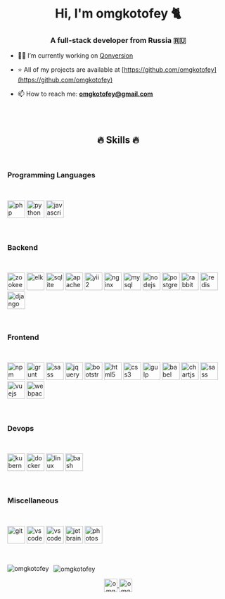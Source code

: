 <h1 align="center">Hi, I'm omgkotofey 🐈</h1>
<h3 align="center">A full-stack developer from Russia 🇷🇺</h3>

- 🧑‍💻 I’m currently working on [Qonversion](http://qonversion.io/)

- ⭐ All of my projects are available at [https://github.com/omgkotofey](https://github.com/omgkotofey)

- 📫 How to reach me: **omgkotofey@gmail.com**
<br>
<br>
<h2 align="center">🔥 Skills 🔥</h2>
<br>
<h3>Programming Languages</h4>
<br>
<p align="left">
	<img src="https://devicons.github.io/devicon/devicon.git/icons/php/php-original.svg" alt="php" width="40" height="40" /> 
	<img src="https://devicons.github.io/devicon/devicon.git/icons/python/python-original.svg" alt="python" width="40" height="40" /> 
	<img src="https://devicons.github.io/devicon/devicon.git/icons/javascript/javascript-original.svg" alt="javascript" width="40" height="40" /> 
</p>
<br>
<h3>Backend</h3>
<br>
<p align="left">
	<img src="https://www.vectorlogo.zone/logos/apache_zookeeper/apache_zookeeper-icon.svg" alt="zookeeper" width="40" height="40" />
	<img src="https://www.vectorlogo.zone/logos/elastic/elastic-icon.svg" alt="elk" width="40" height="40" />
	<img src="https://www.vectorlogo.zone/logos/sqlite/sqlite-ar21.svg" alt="sqlite" width="40" height="40" />
	<img src="https://www.vectorlogo.zone/logos/apache/apache-ar21.svg" alt="apache" width="40" height="40" />
	<img src="https://www.vectorlogo.zone/logos/yiiframework/yiiframework-icon.svg" alt="yii2" width="40" height="40" />
	<img src="https://devicons.github.io/devicon/devicon.git/icons/nginx/nginx-original.svg" alt="nginx" width="40" height="40" />
	<img src="https://devicons.github.io/devicon/devicon.git/icons/mysql/mysql-original-wordmark.svg" alt="mysql" width="40" height="40" /> 
	<img src="https://devicons.github.io/devicon/devicon.git/icons/nodejs/nodejs-original-wordmark.svg" alt="nodejs" width="40" height="40" /> 
	<img src="https://devicons.github.io/devicon/devicon.git/icons/postgresql/postgresql-original-wordmark.svg" alt="postgresql" width="40" height="40" /> 
	<img src="https://www.vectorlogo.zone/logos/rabbitmq/rabbitmq-icon.svg" alt="rabbitMQ" width="40" height="40" /> 
	<img src="https://devicons.github.io/devicon/devicon.git/icons/redis/redis-original-wordmark.svg" alt="redis" width="40" height="40" />
	<img src="https://devicons.github.io/devicon/devicon.git/icons/django/django-original.svg" alt="django" width="40" height="40" />  
</p>
<br>
<h3>Frontend</h3>
<br>
<p align="left">
	<img src="https://www.vectorlogo.zone/logos/npmjs/npmjs-ar21.svg" alt="npm" width="40" height="40" />
	<img src="https://www.vectorlogo.zone/logos/gruntjs/gruntjs-icon.svg" alt="grunt" width="40" height="40" />
	<img src="https://www.vectorlogo.zone/logos/sass-lang/sass-lang-icon.svg" alt="sass" width="40" height="40" />
	<img src="https://www.vectorlogo.zone/logos/jquery/jquery-vertical.svg" alt="jquery" width="40" height="40" />
	<img src="https://devicons.github.io/devicon/devicon.git/icons/bootstrap/bootstrap-plain.svg" alt="bootstrap" width="40" height="40" />
	<img src="https://devicons.github.io/devicon/devicon.git/icons/html5/html5-original-wordmark.svg" alt="html5" width="40" height="40" /> 
	<img src="https://devicons.github.io/devicon/devicon.git/icons/css3/css3-original-wordmark.svg" alt="css3" width="40" height="40" /> 
	<img src="https://devicons.github.io/devicon/devicon.git/icons/gulp/gulp-plain.svg" alt="gulp" width="40" height="40" /> 
	<img src="https://www.vectorlogo.zone/logos/babeljs/babeljs-icon.svg" alt="babel" width="40" height="40" />
	<img src="https://www.chartjs.org/media/logo-title.svg" alt="chartjs" width="40" height="40" /> 
	<img src="https://devicons.github.io/devicon/devicon.git/icons/sass/sass-original.svg" alt="sass" width="40" height="40" /> 
	<img src="https://devicons.github.io/devicon/devicon.git/icons/vuejs/vuejs-original-wordmark.svg" alt="vuejs" width="40" height="40" /> 
	<img src="https://devicons.github.io/devicon/devicon.git/icons/webpack/webpack-original.svg" alt="webpack" width="40" height="40" />
</p>
<br>
<h3>Devops</h3>
<br>
<p align="left">
	<img src="https://www.vectorlogo.zone/logos/kubernetes/kubernetes-icon.svg" alt="kubernetes" width="40" height="40" /> 
	<img src="https://devicons.github.io/devicon/devicon.git/icons/docker/docker-original-wordmark.svg" alt="docker" width="40" height="40" /> 
	<img src="https://devicons.github.io/devicon/devicon.git/icons/linux/linux-original.svg" alt="linux" width="40" height="40" /> 
	<img src="https://www.vectorlogo.zone/logos/gnu_bash/gnu_bash-icon.svg" alt="bash" width="40" height="40" /> 
</p>
<br>
<h3>Miscellaneous</h3>
<br>
<p align="left">
	<img src="https://www.vectorlogo.zone/logos/git-scm/git-scm-icon.svg" alt="git" width="40" height="40" />
	<img src="https://www.vectorlogo.zone/logos/ubuntu/ubuntu-icon.svg" alt="vscode" width="40" height="40" />
	<img src="https://www.vectorlogo.zone/logos/visualstudio_code/visualstudio_code-icon.svg" alt="vscode" width="40" height="40" />
	<img src="https://www.vectorlogo.zone/logos/jetbrains/jetbrains-icon.svg" alt="jetbrains" width="40" height="40" />
	<img src="https://devicons.github.io/devicon/devicon.git/icons/photoshop/photoshop-plain.svg" alt="photoshop" width="40" height="40" />
</p>
<br>
<p>
	<img align="left" src="https://github-readme-stats.vercel.app/api/top-langs/?username=omgkotofey&layout=compact&hide=html&theme=tokyonight " alt="omgkotofey" /></p>

<p>&nbsp;
	<img align="center" src="https://github-readme-stats.vercel.app/api?username=omgkotofey&show_icons=true&theme=tokyonight " alt="omgkotofey" />
</p>
<p align="center">
	<a href="https://codepen.io/omgkotofey" target="blank">
		<img align="center" src="https://cdn.jsdelivr.net/npm/simple-icons@3.0.1/icons/codepen.svg" alt="omgkotofey" height="30" width="30" />
	</a>
	<a href="https://twitter.com/omgkotofey" target="blank">
		<img align="center" src="https://cdn.jsdelivr.net/npm/simple-icons@3.0.1/icons/twitter.svg" alt="omgkotofey" height="30" width="30" />
	</a>
</p>